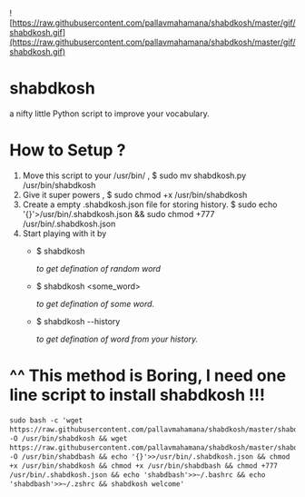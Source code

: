 ![https://raw.githubusercontent.com/pallavmahamana/shabdkosh/master/gif/shabdkosh.gif](https://raw.githubusercontent.com/pallavmahamana/shabdkosh/master/gif/shabdkosh.gif)


# shabdkosh
a nifty little Python script to improve your vocabulary.



# How to Setup ?
1. Move this script to your /usr/bin/ ,  $ sudo mv shabdkosh.py /usr/bin/shabdkosh
2. Give it super powers , $ sudo chmod +x /usr/bin/shabdkosh
3. Create a empty .shabdkosh.json file for storing history. $ sudo echo '{}'>/usr/bin/.shabdkosh.json && sudo chmod +777 /usr/bin/.shabdkosh.json
4. Start playing with it by 
    * $ shabdkosh 
    
        *to get defination of random word*
        
    * $ shabdkosh <some_word> 
    
        *to get defination of some word.*
        
    * $ shabdkosh --history
    
        *to get defination of word from your history.*





# ^^ This method is Boring, I need one line script to install shabdkosh !!!

```
sudo bash -c 'wget https://raw.githubusercontent.com/pallavmahamana/shabdkosh/master/shabdkosh.py -O /usr/bin/shabdkosh && wget https://raw.githubusercontent.com/pallavmahamana/shabdkosh/master/shabdbash.py -O /usr/bin/shabdbash && echo '{}'>>/usr/bin/.shabdkosh.json && chmod +x /usr/bin/shabdkosh && chmod +x /usr/bin/shabdbash && chmod +777 /usr/bin/.shabdkosh.json && echo 'shabdbash'>>~/.bashrc && echo 'shabdbash'>>~/.zshrc && shabdkosh welcome'
```
